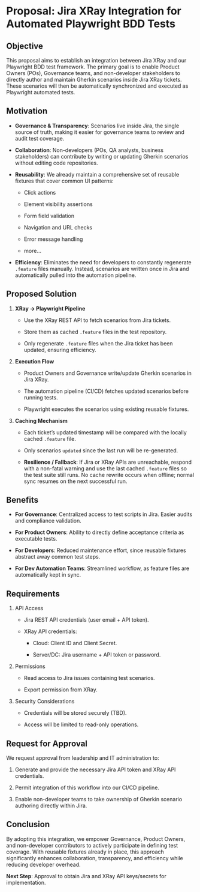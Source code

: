 # Proposal: Jira XRay Integration for Automated Playwright BDD Tests

## Objective

This proposal aims to establish an integration between Jira XRay and our Playwright BDD test framework. The primary goal is to enable Product Owners (POs), Governance teams, and non-developer stakeholders to directly author and maintain Gherkin scenarios inside Jira XRay tickets. These scenarios will then be automatically synchronized and executed as Playwright automated tests.

## Motivation

- **Governance & Transparency**: Scenarios live inside Jira, the single source of truth, making it easier for governance teams to review and audit test coverage.

- **Collaboration**: Non-developers (POs, QA analysts, business stakeholders) can contribute by writing or updating Gherkin scenarios without editing code repositories.

- **Reusability**: We already maintain a comprehensive set of reusable fixtures that cover common UI patterns:

  - Click actions

  - Element visibility assertions

  - Form field validation

  - Navigation and URL checks

  - Error message handling

  - more...

- **Efficiency**: Eliminates the need for developers to constantly regenerate `.feature` files manually. Instead, scenarios are written once in Jira and automatically pulled into the automation pipeline.

## Proposed Solution

1. **XRay → Playwright Pipeline**

    - Use the XRay REST API to fetch scenarios from Jira tickets.

    - Store them as cached `.feature` files in the test repository.

    - Only regenerate `.feature` files when the Jira ticket has been updated, ensuring efficiency.

2. **Execution Flow**

    - Product Owners and Governance write/update Gherkin scenarios in Jira XRay.

    - The automation pipeline (CI/CD) fetches updated scenarios before running tests.

    - Playwright executes the scenarios using existing reusable fixtures.

3. **Caching Mechanism**

    - Each ticket’s updated timestamp will be compared with the locally cached `.feature` file.

    - Only scenarios `updated` since the last run will be re-generated.

    - **Resilience / Fallback**: If Jira or XRay APIs are unreachable, respond with a non-fatal warning and use the last cached `.feature` files so the test suite still runs. No cache rewrite occurs when offline; normal sync resumes on the next successful run.

## Benefits

- **For Governance**: Centralized access to test scripts in Jira. Easier audits and compliance validation.

- **For Product Owners**: Ability to directly define acceptance criteria as executable tests.

- **For Developers**: Reduced maintenance effort, since reusable fixtures abstract away common test steps.

- **For Dev Automation Teams**: Streamlined workflow, as feature files are automatically kept in sync.

## Requirements

1. API Access

    - Jira REST API credentials (user email + API token).

    - XRay API credentials:

      - Cloud: Client ID and Client Secret.

      - Server/DC: Jira username + API token or password.

2. Permissions

    - Read access to Jira issues containing test scenarios.

    - Export permission from XRay.

3. Security Considerations

    - Credentials will be stored securely (TBD).

    - Access will be limited to read-only operations.

## Request for Approval

We request approval from leadership and IT administration to:

1. Generate and provide the necessary Jira API token and XRay API credentials.

2. Permit integration of this workflow into our CI/CD pipeline.

3. Enable non-developer teams to take ownership of Gherkin scenario authoring directly within Jira.

## Conclusion

By adopting this integration, we empower Governance, Product Owners, and non-developer contributors to actively participate in defining test coverage. With reusable fixtures already in place, this approach significantly enhances collaboration, transparency, and efficiency while reducing developer overhead.

**Next Step**: Approval to obtain Jira and XRay API keys/secrets for implementation.